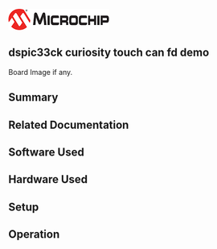 ![image](images/microchip.jpg) 

## dspic33ck curiosity touch can fd demo

Board Image if any.

## Summary


## Related Documentation


## Software Used 


## Hardware Used


## Setup


## Operation



